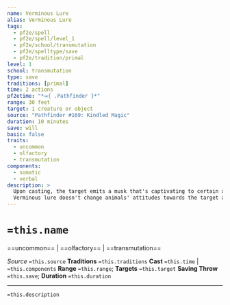```yaml
---
name: Verminous Lure
alias: Verminous Lure
tags:
  - pf2e/spell
  - pf2e/spell/level_1
  - pf2e/school/transmutation
  - pf2e/spelltype/save
  - pf2e/tradition/primal
level: 1
school: transmutation
type: save
traditions: [primal]
time: 2 actions
pf2etime: "*⬺{ .Pathfinder }*"
range: 30 feet
target: 1 creature or object
source: "Pathfinder #169: Kindled Magic"
duration: 10 minutes
save: will
basic: false
traits:
  - uncommon
  - olfactory
  - transmutation
components:
  - somatic
  - verbal
description: >
  Upon casting, the target emits a musk that's captivating to certain animals. Tiny animals and animal swarms of any size within range must attempt a Will save. On a failure, non-hostile animals or animal swarms try to touch the target. If hostile, such creatures choose to attack the target instead of other foes, if able to do so without spending additional actions or exposing themselves to additional danger.
  Verminous lure doesn't change animals' attitudes towards the target and is easily overridden by more direct control, such as the Command an Animal action. Animals with imprecise sense can use their scent as a precise sense against the target.
---
```

# `=this.name`
==uncommon== | ==olfactory== | ==transmutation==

*Source* `=this.source`
**Traditions** `=this.traditions`
**Cast** `=this.time` | `=this.components`
**Range** `=this.range`; **Targets** `=this.target`
**Saving Throw** `=this.save`; **Duration** `=this.duration`

***
`=this.description`